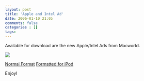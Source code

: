 ```yaml
---
layout: post
title: 'Apple and Intel Ad'
date: 2006-01-10 21:05
comments: false
categories : []
tags:
---
```

Available for download are the new Apple/Intel Ads from Macworld.

<img src="/images/macintel.jpg" border="0"/>

<a href="/files/macintel.mov">Normal Format</a>
<a href="/files/macintel.mp4">Formatted for iPod</a>

Enjoy!



